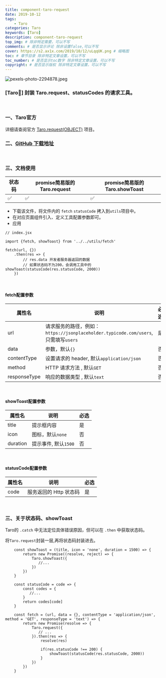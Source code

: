 ```yaml
---
title: component-taro-request
date: 2019-10-12
tags: 
    - Taro
categories: Taro
keywords: [Taro]
description: component-taro-request
top_img: # 除非特定需要，可以不写
comments: # 是否显示评论 除非设置false,可以不写
cover: https://s2.ax1x.com/2019/10/12/uLqqUK.png # 缩略图
toc: # 章节目录 除非特定文章设置，可以不写
toc_number: # 是否显示toc数字 除非特定文章设置，可以不写
copyright: # 是否显示版权 除非特定文章设置，可以不写
---
```


![pexels-photo-2294878.jpeg](https://s2.ax1x.com/2019/10/12/uLqqUK.png)
<br>


### [Taro🔨] 封装 Taro.request、statusCodes 的请求工具。
<br>


### 一、Taro官方
详细请查阅官方 [Taro.request(OBJECT)](https://nervjs.github.io/taro/docs/apis/network/request/request.html) 项目。
<br>


### 二、[GitHub 下载地址](https://github.com/LOUSANPANG/component-taro-request)
<br>


### 三、文档使用

| 状态码 | promise简易版的Taro.request | promise简易版的Taro.showToast |
| ------ | --------------------------- | ----------------------------- |
| ✅      | ✅                           | ✅                             |

* 下载该文件，将文件内的 `fetch` `statusCode` 拷入到`utils`项目中。
* 在对应页面组件引入、定义工具配置参数即可。
* 应用
```
// index.jsx

import {fetch, showToast} from '../../utils/fetch'

fetch(url, {})
    .then(res => {
        // res.data 开发者服务器返回的数据
        // 如果状态码不为200，会调用工具中的showToast(statusCode(res.statusCode, 2000))
    })

```
<br>

#### fetch配置参数

| 属性名       | 说明                                                                               | 必选 |
| ------------ | ---------------------------------------------------------------------------------- | ---- |
| url          | 请求服务的路径，例如：`https://jsonplaceholder.typicode.com/users`,只需填写`users` | 是   |
| data         | 参数，默认`{}`                                                                     | 否   |
| contentType  | 设置请求的 header, 默认`application/json`                                          | 否   |
| method       | HTTP 请求方法 , 默认`GET`                                                          | 否   |
| responseType | 响应的数据类型 , 默认`text`                                                        | 否   |
<br>


#### showToast配置参数

| 属性名   | 说明                 | 必选 |
| -------- | -------------------- | ---- |
| title    | 提示框内容           | 是   |
| icon     | 图标，默认`none`     | 否   |
| duration | 提示事件, 默认`1500` | 否   |
<br>


#### statusCode配置参数
| 属性名 | 说明                   | 必选 |
| ------ | ---------------------- | ---- |
| code   | 服务返回的 Http 状态码 | 是   |
<br>

### 三、关于状态码、showToast
Taro的 `.catch` 中无法定位具体错误原因，但可以在 `.then` 中获取状态码。

将`Taro.request`封装一层,再将状态码封装进去。

```
    const showToast = (title, icon = 'none', duration = 1500) => {
        return new Promise((resolve, reject) => {
            Taro.showToast({
               //...
            })
        })
    }

    const statusCode = code => {
        const codes = {
           //...
        }
        return codes[code]
    }

    const fetch = (url, data = {}, contentType = 'application/json', method = 'GET', responseType = 'text') => {
        return new Promise(resolve => {
            Taro.request({
               // ...
            }).then(res => {
                resolve(res)

                if(res.statusCode !== 200) {
                    showToast(statusCode(res.statusCode, 2000))
                }
            })
        })
    }
```